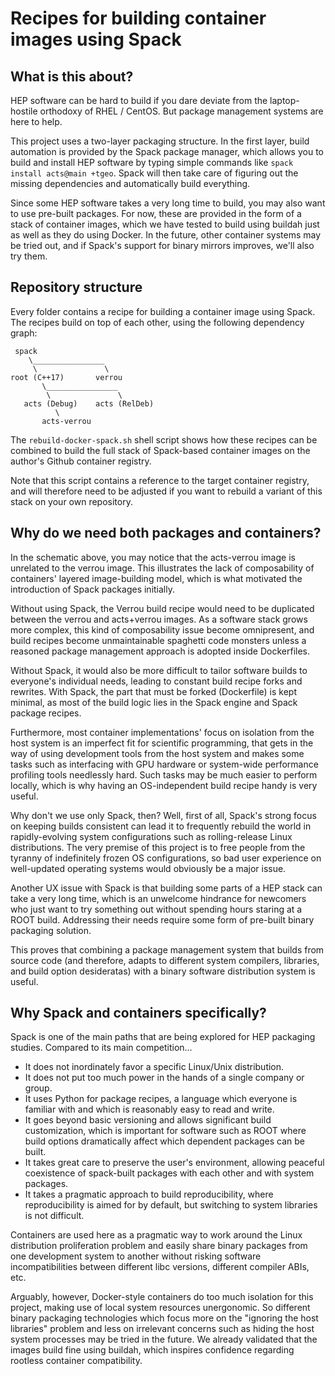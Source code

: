 # Recipes for building container images using Spack

## What is this about?

HEP software can be hard to build if you dare deviate from the laptop-hostile
orthodoxy of RHEL / CentOS. But package management systems are here to help.

This project uses a two-layer packaging structure. In the first layer, build
automation is provided by the Spack package manager, which allows you to build
and install HEP software by typing simple commands like
`spack install acts@main +tgeo`. Spack will then take care of figuring out the
missing dependencies and automatically build everything.

Since some HEP software takes a very long time to build, you may also want to
use pre-built packages. For now, these are provided in the form of a stack of
container images, which we have tested to build using buildah just as well as
they do using Docker. In the future, other container systems may be tried out,
and if Spack's support for binary mirrors improves, we'll also try them.

## Repository structure 

Every folder contains a recipe for building a container image using Spack. The
recipes build on top of each other, using the following dependency graph:

     spack
        \________________
         \               \
    root (C++17)       verrou
           \________________
            \               \
       acts (Debug)    acts (RelDeb)
              \
           acts-verrou

The `rebuild-docker-spack.sh` shell script shows how these recipes can be
combined to build the full stack of Spack-based container images on the author's
Github container registry.

Note that this script contains a reference to the target container registry, and
will therefore need to be adjusted if you want to rebuild a variant of this
stack on your own repository.

## Why do we need both packages and containers?

In the schematic above, you may notice that the acts-verrou image is unrelated
to the verrou image. This illustrates the lack of composability of containers'
layered image-building model, which is what motivated the introduction of
Spack packages initially.

Without using Spack, the Verrou build recipe would need to be duplicated between
the verrou and acts+verrou images. As a software stack grows more complex, this
kind of composability issue become omnipresent, and build recipes become
unmaintainable spaghetti code monsters unless a reasoned package management
approach is adopted inside Dockerfiles.

Without Spack, it would also be more difficult to tailor software builds to
everyone's individual needs, leading to constant build recipe forks and
rewrites. With Spack, the part that must be forked (Dockerfile) is kept minimal,
as most of the build logic lies in the Spack engine and Spack package recipes.

Furthermore, most container implementations' focus on isolation from the host
system is an imperfect fit for scientific programming, that gets in the way of
using development tools from the host system and makes some tasks such as
interfacing with GPU hardware or system-wide performance profiling tools
needlessly hard. Such tasks may be much easier to perform locally, which is why
having an OS-independent build recipe handy is very useful.

Why don't we use only Spack, then? Well, first of all, Spack's strong focus on
keeping builds consistent can lead it to frequently rebuild the world in
rapidly-evolving system configurations such as rolling-release Linux
distributions. The very premise of this project is to free people from the
tyranny of indefinitely frozen OS configurations, so bad user experience on
well-updated operating systems would obviously be a major issue.

Another UX issue with Spack is that building some parts of a HEP stack can take
a very long time, which is an unwelcome hindrance for newcomers who just want to
try something out without spending hours staring at a ROOT build. Addressing
their needs require some form of pre-built binary packaging solution.

This proves that combining a package management system that builds from source
code (and therefore, adapts to different system compilers, libraries, and build
option desideratas) with a binary software distribution system is useful.

## Why Spack and containers specifically?

Spack is one of the main paths that are being explored for HEP packaging
studies. Compared to its main competition...

- It does not inordinately favor a specific Linux/Unix distribution.
- It does not put too much power in the hands of a single company or group.
- It uses Python for package recipes, a language which everyone is familiar
  with and which is reasonably easy to read and write.
- It goes beyond basic versioning and allows significant build customization,
  which is important for software such as ROOT where build options dramatically
  affect which dependent packages can be built.
- It takes great care to preserve the user's environment, allowing peaceful
  coexistence of spack-built packages with each other and with system packages.
- It takes a pragmatic approach to build reproducibility, where reproducibility
  is aimed for by default, but switching to system libraries is not difficult.

Containers are used here as a pragmatic way to work around the Linux
distribution proliferation problem and easily share binary packages from one
development system to another without risking software incompatibilities between
different libc versions, different compiler ABIs, etc.

Arguably, however, Docker-style containers do too much isolation for this
project, making use of local system resources unergonomic. So different binary
packaging technologies which focus more on the "ignoring the host libraries"
problem and less on irrelevant concerns such as hiding the host system processes
may be tried in the future. We already validated that the images build fine
using buildah, which inspires confidence regarding rootless container
compatibility.
